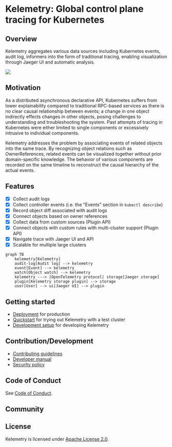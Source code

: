 # Kelemetry: Global control plane tracing for Kubernetes

## Overview

Kelemetry aggregates various data sources including
Kubernetes events, audit log, informers
into the form of traditional tracing,
enabling visualization through Jaeger UI and automatic analysis.

![](images/screenshot.png)

## Motivation

As a distributed asynchronous declarative API,
Kubernetes suffers from lower explainability compared to traditional RPC-based services
as there is no clear causal relationship between events;
a change in one object indirectly effects changes in other objects,
posing challenges to understanding and troubleshooting the system.
Past attempts of tracing in Kubernetes were either limited to single components
or excessively intrusive to individual components.

Kelemetry addresses the problem by associating events of related objects into the same trace.
By recognizing object relations such as OwnerReferences,
related events can be visualized together without prior domain-specific knowledge.
The behavior of various components are recorded on the same timeline
to reconstruct the causal hierarchy of the actual events.

## Features

- [x] Collect audit logs
- [x] Collect controller events (i.e. the "Events" section in `kubectl describe`)
- [x] Record object diff associated with audit logs
- [x] Connect objects based on owner references
- [x] Collect data from custom sources (Plugin API)
- [x] Connect objects with custom rules with multi-cluster support (Plugin API)
- [x] Navigate trace with Jaeger UI and API
- [x] Scalable for multiple large clusters

```mermaid
graph TB
    kelemetry[Kelemetry]
    audit-log[Audit log] --> kelemetry
    event[Event] --> kelemetry
    watch[Object watch] --> kelemetry
    kelemetry ---> |OpenTelemetry protocol| storage[Jaeger storage]
    plugin[Kelemetry storage plugin] --> storage
    user[User] --> ui[Jaeger UI] --> plugin
```

## Getting started

- [Deployment](DEPLOY.md) for production
- [Quickstart](QUICK_START.md) for trying out Kelemetry with a test cluster
- [Development setup](DEV.md) for developing Kelemetry

## Contribution/Development

- [Contributing guidelines](CONTRIBUTING.md)
- [Developer manual](DEV.md)
- [Security policy](SECURITY.md)

## Code of Conduct

See [Code of Conduct](CODE_OF_CONDUCT.md).

## Community

## License
Kelemetry is licensed under [Apache License 2.0](LICENSE).
